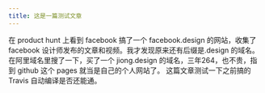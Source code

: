 ```yaml
---
title: 这是一篇测试文章
---
```


在 product hunt 上看到 facebook 搞了一个 facebook.design 的网站，收集了 facebook 设计师发布的文章和视频。我才发现原来还有后缀是.design 的域名。
在阿里域名里搜了一下，买了一个 jiong.design 的域名，三年264，也不贵，指到 github 这个 pages 就当是自己的个人网站了。
这篇文章测试一下之前搞的 Travis 自动编译是否还能通。